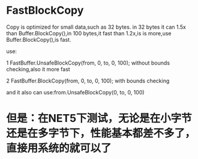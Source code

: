 # FastBlockCopy
Copy is optimized for small data,such as 32 bytes. in 32 bytes it can 1.5x than Buffer.BlockCopy(),in 100 bytes,it fast than 1.2x,is is more,use Buffer.BlockCopy(),is fast.

use:

1 FastBuffer.UnsafeBlockCopy(from, 0, to, 0, 100); without bounds checking,also it more fast

2 FastBuffer.BlockCopy(from, 0, to, 0, 100); with bounds checking

and it also can use:from.UnsafeBlockCopy(0, to, 0, 100)

# 但是：在NET5下测试，无论是在小字节还是在多字节下，性能基本都差不多了，直接用系统的就可以了